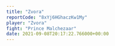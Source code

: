 ```yaml
---
title: "Zvora"
reportCode: "8xYj6HGhaczKw1My"
player: "Zvora"
fight: "Prince Malchezaar"
date: 2021-09-08T20:17:22.766000+00:00
---
```

